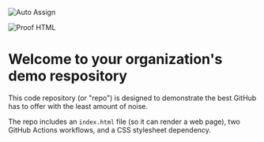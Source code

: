 ![Auto Assign](https://github.com/ofir-test/demo-repository/actions/workflows/auto-assign.yml/badge.svg)

![Proof HTML](https://github.com/ofir-test/demo-repository/actions/workflows/proof-html.yml/badge.svg)

# Welcome to your organization's demo respository
This code repository (or "repo") is designed to demonstrate the best GitHub has to offer with the least amount of noise.

The repo includes an `index.html` file (so it can render a web page), two GitHub Actions workflows, and a CSS stylesheet dependency.

